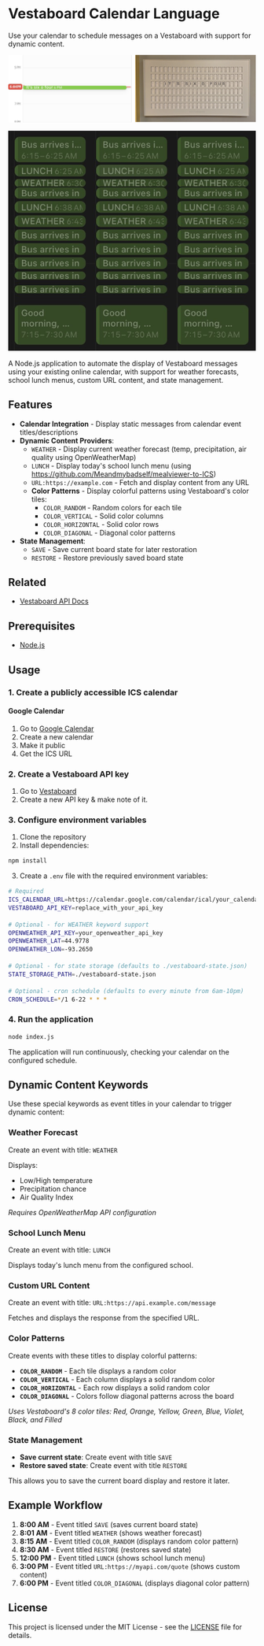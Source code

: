 # Vestaboard Calendar Language

Use your calendar to schedule messages on a Vestaboard with support for dynamic content.

![Vestaboard Calendar](vb-cal.jpg)

![Dynamic Content](./calendar-language.jpg)

A Node.js application to automate the display of Vestaboard messages using your existing online calendar, with support for weather forecasts, school lunch menus, custom URL content, and state management.

## Features

- **Calendar Integration** - Display static messages from calendar event titles/descriptions
- **Dynamic Content Providers**:
  - `WEATHER` - Display current weather forecast (temp, precipitation, air quality using OpenWeatherMap)
  - `LUNCH` - Display today's school lunch menu (using https://github.com/Meandmybadself/mealviewer-to-ICS)
  - `URL:https://example.com` - Fetch and display content from any URL
  - **Color Patterns** - Display colorful patterns using Vestaboard's color tiles:
    - `COLOR_RANDOM` - Random colors for each tile
    - `COLOR_VERTICAL` - Solid color columns
    - `COLOR_HORIZONTAL` - Solid color rows
    - `COLOR_DIAGONAL` - Diagonal color patterns
- **State Management**:
  - `SAVE` - Save current board state for later restoration
  - `RESTORE` - Restore previously saved board state

## Related
- [Vestaboard API Docs](https://docs.vestaboard.com/docs/read-write-api/introduction)

## Prerequisites

- [Node.js](https://nodejs.org/)

## Usage

### 1. Create a publicly accessible ICS calendar

#### Google Calendar

1. Go to [Google Calendar](https://calendar.google.com/)
2. Create a new calendar
3. Make it public
4. Get the ICS URL

### 2. Create a Vestaboard API key

1. Go to [Vestaboard](https://web.vestaboard.com/)
2. Create a new API key & make note of it.

### 3. Configure environment variables

1. Clone the repository
2. Install dependencies:

```bash
npm install
```

3. Create a `.env` file with the required environment variables:

```bash
# Required
ICS_CALENDAR_URL=https://calendar.google.com/calendar/ical/your_calendar_id%40group.calendar.google.com/public/basic.ics
VESTABOARD_API_KEY=replace_with_your_api_key

# Optional - for WEATHER keyword support
OPENWEATHER_API_KEY=your_openweather_api_key
OPENWEATHER_LAT=44.9778
OPENWEATHER_LON=-93.2650

# Optional - for state storage (defaults to ./vestaboard-state.json)
STATE_STORAGE_PATH=./vestaboard-state.json

# Optional - cron schedule (defaults to every minute from 6am-10pm)
CRON_SCHEDULE=*/1 6-22 * * *
```

### 4. Run the application

```bash
node index.js
```

The application will run continuously, checking your calendar on the configured schedule.

## Dynamic Content Keywords

Use these special keywords as event titles in your calendar to trigger dynamic content:

### Weather Forecast
Create an event with title: `WEATHER`

Displays:
- Low/High temperature
- Precipitation chance
- Air Quality Index

*Requires OpenWeatherMap API configuration*

### School Lunch Menu
Create an event with title: `LUNCH`

Displays today's lunch menu from the configured school.

### Custom URL Content
Create an event with title: `URL:https://api.example.com/message`

Fetches and displays the response from the specified URL.

### Color Patterns
Create events with these titles to display colorful patterns:

- **`COLOR_RANDOM`** - Each tile displays a random color
- **`COLOR_VERTICAL`** - Each column displays a solid random color
- **`COLOR_HORIZONTAL`** - Each row displays a solid random color  
- **`COLOR_DIAGONAL`** - Colors follow diagonal patterns across the board

*Uses Vestaboard's 8 color tiles: Red, Orange, Yellow, Green, Blue, Violet, Black, and Filled*

### State Management
- **Save current state**: Create event with title `SAVE`
- **Restore saved state**: Create event with title `RESTORE`

This allows you to save the current board display and restore it later.

## Example Workflow

1. **8:00 AM** - Event titled `SAVE` (saves current board state)
2. **8:01 AM** - Event titled `WEATHER` (shows weather forecast)
3. **8:15 AM** - Event titled `COLOR_RANDOM` (displays random color pattern)
4. **8:30 AM** - Event titled `RESTORE` (restores saved state)
5. **12:00 PM** - Event titled `LUNCH` (shows school lunch menu)
6. **3:00 PM** - Event titled `URL:https://myapi.com/quote` (shows custom content)
7. **6:00 PM** - Event titled `COLOR_DIAGONAL` (displays diagonal color pattern)

## License

This project is licensed under the MIT License - see the [LICENSE](LICENSE) file for details.